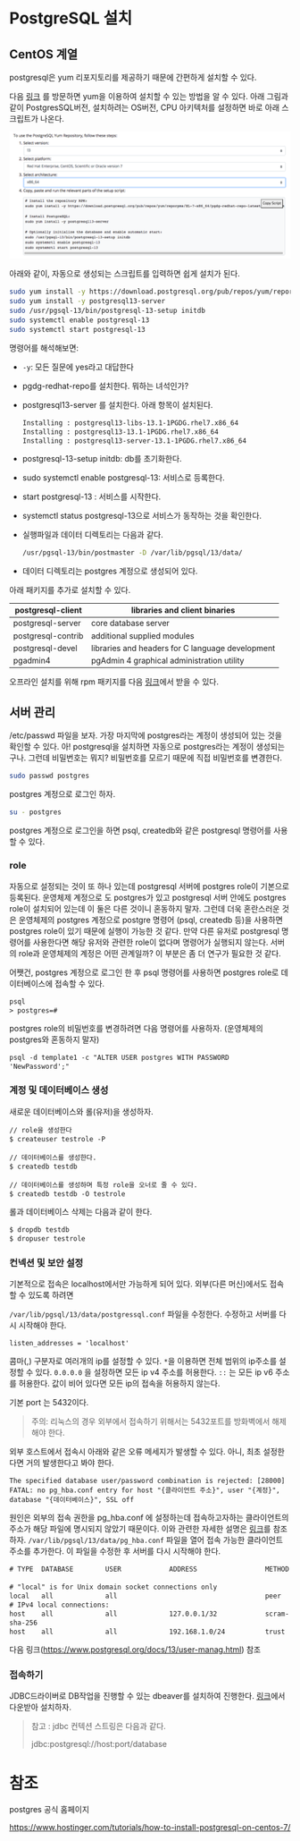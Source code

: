 # PostgreSQL 설치

## CentOS 계열

postgresql은 yum 리포지토리를 제공하기 때문에 간편하게 설치할 수 있다.

다음 [링크](https://www.postgresql.org/download/linux/redhat/) 를 방문하면 yum을 이용하여 설치할 수 있는 방법을 알 수 있다. 아래 그림과 같이 PostgresSQL버전, 설치하려는 OS버전, CPU 아키텍처를 설정하면 바로 아래 스크립트가 나온다. 

![image-20201114123441847](../../assets/images/post/PostgreSQL-install/image-20201114123441847.png)

아래와 같이, 자동으로 생성되는 스크립트를 입력하면 쉽게 설치가 된다.

```bash
sudo yum install -y https://download.postgresql.org/pub/repos/yum/reporpms/EL-7-x86_64/pgdg-redhat-repo-latest.noarch.rpm
sudo yum install -y postgresql13-server
sudo /usr/pgsql-13/bin/postgresql-13-setup initdb
sudo systemctl enable postgresql-13
sudo systemctl start postgresql-13
```

명령어를 해석해보면: 

* `-y`: 모든 질문에 yes라고 대답한다

* pgdg-redhat-repo를 설치한다. 뭐하는 녀석인가?

* postgresql13-server 를 설치한다. 아래 항목이 설치된다. 

  ```
  Installing : postgresql13-libs-13.1-1PGDG.rhel7.x86_64
  Installing : postgresql13-13.1-1PGDG.rhel7.x86_64
  Installing : postgresql13-server-13.1-1PGDG.rhel7.x86_64
  ```

* postgresql-13-setup initdb: db를 초기화한다. 

* sudo systemctl enable postgresql-13: 서비스로 등록한다.

* start postgresql-13 : 서비스를 시작한다. 

* systemctl status postgresql-13으로 서비스가 동작하는 것을 확인한다. 

* 실행파일과 데이터 디렉토리는 다음과 같다. 

  ```bash
  /usr/pgsql-13/bin/postmaster -D /var/lib/pgsql/13/data/
  ```

* 데이터 디렉토리는 postgres 계정으로 생성되어 있다. 

아래 패키지를 추가로 설치할 수 있다. 

| postgresql-client  | libraries and client binaries                    |
| ------------------ | ------------------------------------------------ |
| postgresql-server  | core database server                             |
| postgresql-contrib | additional supplied modules                      |
| postgresql-devel   | libraries and headers for C language development |
| pgadmin4           | pgAdmin 4 graphical administration utility       |

오프라인 설치를 위해 rpm 패키지를 다음 [링크](https://yum.postgresql.org/rpmchart/)에서 받을 수 있다.

## 서버 관리

/etc/passwd 파일을 보자. 가장 마지막에 postgres라는 계정이 생성되어 있는 것을 확인할 수 있다. 아! postgresql을 설치하면 자동으로 postgres라는 계정이 생성되는구나. 그런데 비밀번호는 뭐지? 비밀번호를 모르기 때문에 직접 비밀번호를 변경한다. 

```bash
sudo passwd postgres
```

postgres 계정으로 로그인 하자. 

```bash
su - postgres
```

postgres 계정으로 로그인을 하면 psql, createdb와 같은 postgresql 명령어를 사용할 수 있다.

### role

자동으로 설정되는 것이 또 하나 있는데 postgresql 서버에 postgres role이 기본으로 등록된다. 운영체제 계정으로 도 postgres가 있고 postgresql 서버 안에도 postgres role이 설치되어 있는데 이 둘은 다른 것이니 혼동하지 말자. 그런데 더욱 혼란스러운 것은 운영체제의 postgres 계정으로 postgre 명령어 (psql, createdb 등)을 사용하면 postgres role이 있기 때문에 실행이 가능한 것 같다. 만약 다른 유저로 postgresql 명령어를 사용한다면 해당 유저와 관련한 role이 없다며 명령어가 실행되지 않는다. 서버의 role과 운영체제의 계정은 어떤 관계일까? 이 부분은 좀 더 연구가 필요한 것 같다. 

어쨋건, postgres 계정으로 로그인 한 후 psql 명령어를 사용하면 postgres role로 데이터베이스에 접속할 수 있다. 

```sqlite
psql
> postgres=#
```

postgres role의 비밀번호를 변경하려면 다음 명령어를 사용하자. (운영체제의 postgres와 혼동하지 말자)

```
psql -d template1 -c "ALTER USER postgres WITH PASSWORD 'NewPassword';"
```

### 계정 및 데이터베이스 생성

새로운 데이터베이스와 롤(유저)을 생성하자.

```
// role을 생성한다
$ createuser testrole -P 

// 데이터베이스를 생성한다. 
$ createdb testdb

// 데이터베이스를 생성하며 특정 role을 오너로 줄 수 있다.
$ createdb testdb -O testrole
```

롤과 데이터베이스 삭제는 다음과 같이 한다. 

```
$ dropdb testdb
$ dropuser testrole
```

### 컨넥션 및 보안 설정

기본적으로 접속은 localhost에서만 가능하게 되어 있다. 외부(다른 머신)에서도 접속할 수 있도록 하려면

`/var/lib/pgsql/13/data/postgressql.conf` 파일을 수정한다. 수정하고 서버를 다시 시작해야 한다.

```
listen_addresses = 'localhost'
```

콤마(,) 구분자로 여러개의 ip를 설정할 수 있다. `*`을 이용하면 전체 범위의 ip주소를 설정할 수 있다. `0.0.0.0` 을 설정하면 모든 ip v4 주소를 허용한다. `::` 는 모든 ip v6 주소를 허용한다. 값이 비어 있다면 모든 ip의 접속을 허용하지 않는다.

기본 port 는 5432이다. 

>  주의: 리눅스의 경우 외부에서 접속하기 위해서는 5432포트를 방화벽에서 해제해야 한다. 

외부 호스트에서 접속시 아래와 같은 오류 메세지가 발생할 수 있다. 아니, 최초 설정한다면 거의 발생한다고 봐야 한다. 

```
The specified database user/password combination is rejected: [28000] FATAL: no pg_hba.conf entry for host "{클라이언트 주소}", user "{계정}", database "{데이터베이스}", SSL off
```

원인은 외부의 접속 권한을 pg_hba.conf 에 설정하는데 접속하고자하는 클라이언트의 주소가 해당 파일에 명시되지 않았기 때문이다. 이와 관련한 자세한 설명은 [링크](https://www.postgresql.org/docs/current/auth-pg-hba-conf.html)를 참조하자. `/var/lib/pgsql/13/data/pg_hba.conf` 파일을 열어 접속 가능한 클라이언트 주소를 추가한다. 이 파일을 수정한 후 서버를 다시 시작해야 한다.

```
# TYPE  DATABASE        USER            ADDRESS                 METHOD

# "local" is for Unix domain socket connections only
local   all             all                                     peer
# IPv4 local connections:
host    all             all             127.0.0.1/32            scram-sha-256
host    all             all             192.168.1.0/24          trust
```

다음 링크(https://www.postgresql.org/docs/13/user-manag.html) 참조

### 접속하기

JDBC드라이버로 DB작업을 진행할 수 있는 dbeaver를 설치하여 진행한다. [링크](https://dbeaver.com/download/)에서 다운받아 설치하자.

> 참고 : jdbc 컨텍션 스트링은 다음과 같다.
>
> jdbc:postgresql://host:port/database



# 참조

postgres 공식 홈페이지

https://www.hostinger.com/tutorials/how-to-install-postgresql-on-centos-7/